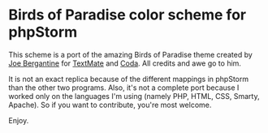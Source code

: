 Birds of Paradise color scheme for phpStorm
==========================
This scheme is a port of the amazing Birds of Paradise theme created by [Joe Bergantine]("http://joebergantine.com") for [TextMate]("http://joebergantine.com/werkstatt/birds-of-paradise-for-textmate") and [Coda]("http://joebergantine.com/werkstatt/birds-of-paradise"). All credits and awe go to him.

It is not an exact replica because of the different mappings in phpStorm than the other two programs. Also, it's not a complete port because I worked only on the languages I'm using (namely PHP, HTML, CSS, Smarty, Apache). So if you want to contribute, you're most welcome.

Enjoy.